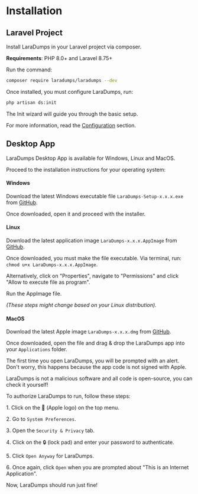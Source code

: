 # Installation

## Laravel Project

Install LaraDumps in your Laravel project via composer.

**Requirements**: PHP 8.0+ and Laravel 8.75+

Run the command:

```bash
composer require laradumps/laradumps --dev
```

Once installed, you must configure LaraDumps, run:

```bash
php artisan ds:init
```

The Init wizard will guide you through the basic setup.

For more information, read the [Configuration](laravel/get-started/configuration.md) section.

## Desktop App

LaraDumps Desktop App is available for Windows, Linux and MacOS.

Proceed to the installation instructions for your operating system:

<!-- tabs:start -->

#### **Windows**

Download the latest Windows executable file `LaraDumps-Setup-x.x.x.exe` from [GitHub](https://github.com/laradumps/app/releases).

Once downloaded, open it and proceed with the installer.

#### **Linux**

Download the latest application image `LaraDumps-x.x.x.AppImage` from [GitHub](https://github.com/laradumps/app/releases).

Once downloaded, you must make the file executable. Via terminal, run: `chmod u+x LaraDumps-x.x.x.AppImage`.

Alternatively, click on "Properties", navigate to "Permissions" and click "Allow to execute file as program".

Run the AppImage file.

*(These steps might change based on your Linux distribution).*

#### **MacOS**

Download the latest Apple image `LaraDumps-x.x.x.dmg` from [GitHub](https://github.com/laradumps/app/releases).

Once downloaded, open the file and drag & drop the LaraDumps app into your `Applications` folder.

The first time you open LaraDumps, you will be prompted with an alert․ Don't worry, this happens because the app code is not signed with Apple.

LaraDumps is not a malicious software and all code is open-source, you can check it yourself!

To authorize LaraDumps to run, follow these steps:

1․ Click on the  (Apple logo) on the top menu.

2․ Go to `System Preferences`.

3․ Open the `Security & Privacy` tab.

4․ Click on the 🔒 (lock pad) and enter your password to authenticate.

5․ Click `Open Anyway` for LaraDumps.

6․ Once again, click `Open` when you are prompted about "This is an Internet Application".

Now, LaraDumps should run just fine!

<!-- tabs:end -->
